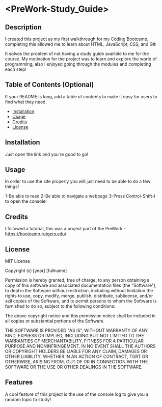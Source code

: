 # <PreWork-Study_Guide>

## Description

I created this project as my first walkthrough for my Coding Bootcamp, completing this allowed me to learn about HTML, JavaScript, CSS, and Git!

It solves the problem of not having a study guide availible to me for the course.
My motivation for the project was to learn and explore the world of programming, also I enjoyed going through the modules and completing each step!

## Table of Contents (Optional)

If your README is long, add a table of contents to make it easy for users to find what they need.

- [Installation](#installation)
- [Usage](#usage)
- [Credits](#credits)
- [License](#license)

## Installation

Just open the link and you're good to go!

## Usage

In order to use the site properly you will just need to be able to do a few things!

1-Be able to read
2-Be able to navigate a webpage
3-Press Control-Shift-I to open the console!

## Credits

I followed a tutorial, this was a project part of the PreWork - 
https://bootcamp.rutgers.edu/

## License

MIT License

Copyright (c) [year] [fullname]

Permission is hereby granted, free of charge, to any person obtaining a copy
of this software and associated documentation files (the "Software"), to deal
in the Software without restriction, including without limitation the rights
to use, copy, modify, merge, publish, distribute, sublicense, and/or sell
copies of the Software, and to permit persons to whom the Software is
furnished to do so, subject to the following conditions:

The above copyright notice and this permission notice shall be included in all
copies or substantial portions of the Software.

THE SOFTWARE IS PROVIDED "AS IS", WITHOUT WARRANTY OF ANY KIND, EXPRESS OR
IMPLIED, INCLUDING BUT NOT LIMITED TO THE WARRANTIES OF MERCHANTABILITY,
FITNESS FOR A PARTICULAR PURPOSE AND NONINFRINGEMENT. IN NO EVENT SHALL THE
AUTHORS OR COPYRIGHT HOLDERS BE LIABLE FOR ANY CLAIM, DAMAGES OR OTHER
LIABILITY, WHETHER IN AN ACTION OF CONTRACT, TORT OR OTHERWISE, ARISING FROM,
OUT OF OR IN CONNECTION WITH THE SOFTWARE OR THE USE OR OTHER DEALINGS IN THE
SOFTWARE.

## Features

A cool feature of this project is the use of the console log to give you a random topic to study!


